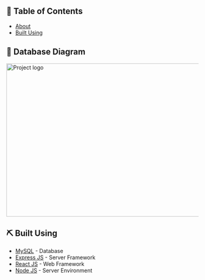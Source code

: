 

## 📝 Table of Contents

- [About](#Database)
- [Built Using](#built_using)

## 🧐 Database Diagram <a name = "Database"></a>

 <img width=600px height=400px src="https://res.cloudinary.com/aaaaahlllaaaam/image/upload/v1654084746/DB_ERD_cogtxm.png" alt="Project logo">






## ⛏️ Built Using <a name = "built_using"></a>

- [MySQL](https://www.mysql.com/) - Database
- [Express JS](https://expressjs.com/) - Server Framework
- [React JS](https://https://reactjs.org/) - Web Framework
- [Node JS](https://nodejs.org/en/) - Server Environment


